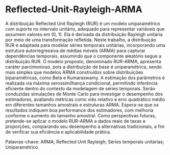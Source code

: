 # Reflected-Unit-Rayleigh-ARMA

A distribuição Reflected Unit Rayleigh (RUR) é um modelo uniparamétrico com suporte no intervalo unitário, adequado para representar variáveis que assumem valores em (0, 1). Ela é derivada da distribuição Rayleigh unitária por meio de uma transformação refletida. Neste trabalho, a distribuição RUR é adaptada para modelar séries temporais unitárias, incorporando uma estrutura autorregressiva de médias móveis (ARMA) para capturar dependências temporais, assumindo que o componente aleatório segue a distribuição RUR. O modelo proposto, denominado RUR-ARMA, apresenta caráter parcimonioso, pois a distribuição de base é uniparamétrica, sendo mais simples que modelos ARMA construídos sobre distribuições biparamétricas, como Beta e Kumaraswamy. A estimação dos parâmetros é realizada via máxima verossimilhança condicional, permitindo inferência eficiente dentro do contexto da modelagem de séries temporais. Serão conduzidas simulações de Monte Carlo para investigar o desempenho dos estimadores, avaliando métricas como viés relativo e erro quadrático médio em diferentes tamanhos amostrais e estruturas ARMA. Espera-se que os resultados indiquem boa performance dos estimadores, com melhoria conforme o aumento do tamanho amostral. Como perspectivas futuras, pretende-se aplicar o modelo RUR-ARMA a dados reais de taxas e proporções, comparando seu desempenho a alternativas tradicionais, a fim de verificar sua eficiência e aplicabilidade prática.

Palavras-chave: ARMA; Reflected Unit Rayleigh; Séries temporais unitárias; Uniparamétrico.
